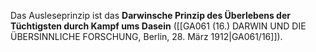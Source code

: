 
Das Ausleseprinzip ist das **Darwinsche Prinzip des Überlebens der Tüchtigsten durch Kampf ums Dasein** ([[GA061 (16.) DARWIN UND DIE ÜBERSINNLICHE FORSCHUNG, Berlin, 28. März 1912|GA061/16]]).
